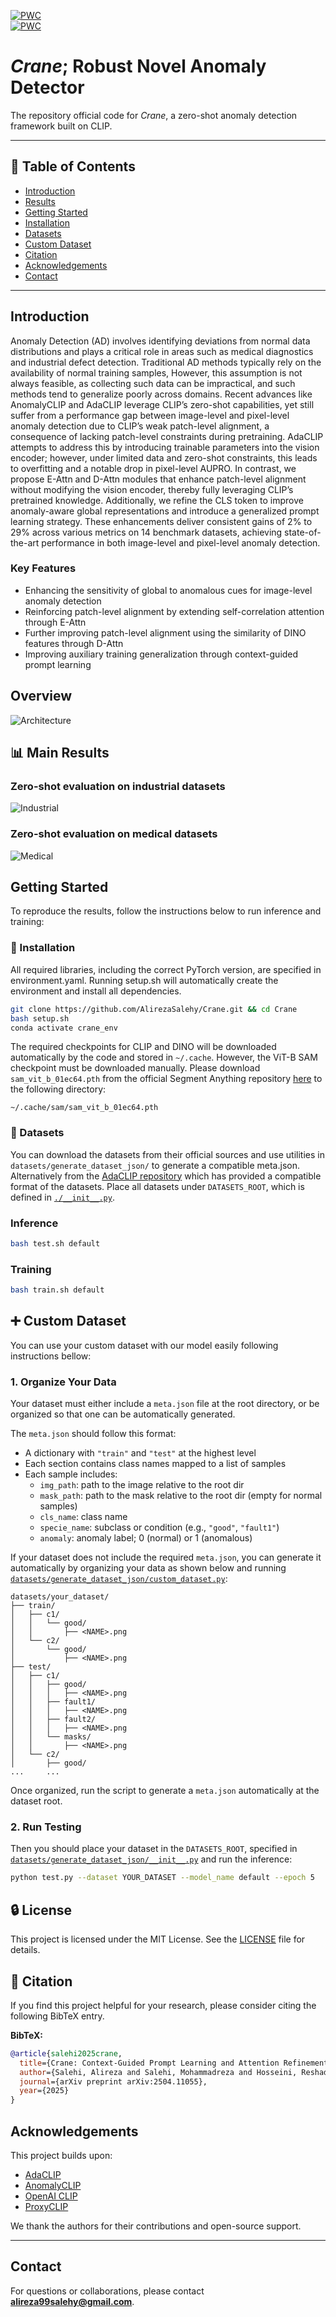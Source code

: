 [![PWC](https://img.shields.io/endpoint.svg?url=https://paperswithcode.com/badge/crane-context-guided-prompt-learning-and/zero-shot-anomaly-detection-on-mvtec-ad-1)](https://paperswithcode.com/sota/zero-shot-anomaly-detection-on-mvtec-ad-1?p=crane-context-guided-prompt-learning-and) <br>
[![PWC](https://img.shields.io/endpoint.svg?url=https://paperswithcode.com/badge/crane-context-guided-prompt-learning-and/zero-shot-anomaly-detection-on-visa)](https://paperswithcode.com/sota/zero-shot-anomaly-detection-on-visa?p=crane-context-guided-prompt-learning-and)

# *Crane*; Robust Novel Anomaly Detector 
The repository official code for *Crane*, a zero-shot anomaly detection framework built on CLIP.

---

## 📌 Table of Contents

- [Introduction](#Introduction)
- [Results](#-main-results)
- [Getting Started](#getting-started)
- [Installation](#-Installation)
- [Datasets](#-datasets)
- [Custom Dataset](#-custom-dataset)
- [Citation](#Citation)
- [Acknowledgements](#acknowledgements)
- [Contact](#contact)

---

## Introduction

Anomaly Detection (AD) involves identifying deviations from normal data distributions and plays a critical role in areas such as medical diagnostics and industrial defect detection. Traditional AD methods typically rely on the availability of normal training samples, However, this assumption is not always feasible, as collecting such data can be impractical, and such methods tend to generalize poorly across domains. Recent advances like AnomalyCLIP and AdaCLIP leverage CLIP’s zero-shot capabilities, yet still suffer from a performance gap between image-level and pixel-level anomaly detection due to CLIP’s weak patch-level alignment, a consequence of lacking patch-level constraints during pretraining. AdaCLIP attempts to address this by introducing trainable parameters into the vision encoder; however, under limited data and zero-shot constraints, this leads to overfitting and a notable drop in pixel-level AUPRO. In contrast, we propose E-Attn and D-Attn modules that enhance patch-level alignment without modifying the vision encoder, thereby fully leveraging CLIP’s pretrained knowledge. Additionally, we refine the CLS token to improve anomaly-aware global representations and introduce a generalized prompt learning strategy. These enhancements deliver consistent gains of 2% to 29% across various metrics on 14 benchmark datasets, achieving state-of-the-art performance in both image-level and pixel-level anomaly detection.

### Key Features
- Enhancing the sensitivity of global  to anomalous cues for image-level anomaly detection
- Reinforcing patch-level alignment by extending self-correlation attention through E-Attn
- Further improving patch-level alignment using the similarity of DINO features through D-Attn
- Improving auxiliary training generalization through context-guided prompt learning 


## Overview

![Architecture](assets/main-fig.png)

## 📊 Main Results

### Zero-shot evaluation on industrial datasets
![Industrial](assets/Table1.png)

### Zero-shot evaluation on medical datasets
![Medical](assets/Table2.png)

## Getting Started
To reproduce the results, follow the instructions below to run inference and training:

### 🧰 Installation
All required libraries, including the correct PyTorch version, are specified in environment.yaml. Running setup.sh will automatically create the environment and install all dependencies.

```bash
git clone https://github.com/AlirezaSalehy/Crane.git && cd Crane
bash setup.sh
conda activate crane_env
```
The required checkpoints for CLIP and DINO will be downloaded automatically by the code and stored in `~/.cache`. However, the ViT-B SAM checkpoint must be downloaded manually.
Please download `sam_vit_b_01ec64.pth` from the official Segment Anything repository [here](https://github.com/facebookresearch/segment-anything) to the following directory:
```
~/.cache/sam/sam_vit_b_01ec64.pth
```

### 📁 Datasets
You can download the datasets from their official sources and use utilities in `datasets/generate_dataset_json/`  to generate a compatible meta.json. Alternatively from the [AdaCLIP repository](https://github.com/caoyunkang/AdaCLIP?tab=readme-ov-file#industrial-visual-anomaly-detection-datasets) which has provided a compatible format of the datasets. Place all datasets under `DATASETS_ROOT`, which is defined in [`./__init__.py`](__init__.py). 

### Inference

```bash
bash test.sh default
```

### Training

```bash
bash train.sh default
```

## ➕ Custom Dataset

You can use your custom dataset with our model easily following instructions bellow:

### 1. Organize Your Data
Your dataset must either include a `meta.json` file at the root directory, or be organized so that one can be automatically generated.

The `meta.json` should follow this format:
- A dictionary with `"train"` and `"test"` at the highest level
- Each section contains class names mapped to a list of samples
- Each sample includes:  
  - `img_path`: path to the image relative to the root dir
  - `mask_path`: path to the mask relative to the root dir (empty for normal samples)  
  - `cls_name`: class name  
  - `specie_name`: subclass or condition (e.g., `"good"`, `"fault1"`)  
  - `anomaly`: anomaly label; 0 (normal) or 1 (anomalous)

If your dataset does not include the required `meta.json`, you can generate it automatically by organizing your data as shown below and running [`datasets/generate_dataset_json/custom_dataset.py`](datasets/generate_dataset_json/custom_dataset.py):

```
datasets/your_dataset/
├── train/
│   ├── c1/
│   │   └── good/
│   │       ├── <NAME>.png
│   └── c2/
│       └── good/
│           ├── <NAME>.png
├── test/
│   ├── c1/
│   │   ├── good/
│   │   │   ├── <NAME>.png
│   │   ├── fault1/
│   │   │   ├── <NAME>.png
│   │   ├── fault2/
│   │   │   ├── <NAME>.png
│   │   └── masks/
│   │       ├── <NAME>.png
│   └── c2/
│       ├── good/
...     ...
```

Once organized, run the script to generate a `meta.json` automatically at the dataset root.


### 2. Run Testing
Then you should place your dataset in the `DATASETS_ROOT`, specified in [`datasets/generate_dataset_json/__init__.py`](datasets/generate_dataset_json/__init__.py) and run the inference:

```bash
python test.py --dataset YOUR_DATASET --model_name default --epoch 5
```

## 🔒 License
This project is licensed under the MIT License. See the [LICENSE](LICENSE) file for details.


## 📄 Citation
If you find this project helpful for your research, please consider citing the following BibTeX entry.


<!-- 📚 [Paper Link](https://arxiv.org/pdf/2504.11055) -->

**BibTeX:**
```bibtex
@article{salehi2025crane,
  title={Crane: Context-Guided Prompt Learning and Attention Refinement for Zero-Shot Anomaly Detections},
  author={Salehi, Alireza and Salehi, Mohammadreza and Hosseini, Reshad and Snoek, Cees GM and Yamada, Makoto and Sabokrou, Mohammad},
  journal={arXiv preprint arXiv:2504.11055},
  year={2025}
}
```

## Acknowledgements
This project builds upon:

- [AdaCLIP](https://github.com/caoyunkang/AdaCLIP)
- [AnomalyCLIP](https://github.com/zqhang/AnomalyCLIP)
- [OpenAI CLIP](https://github.com/openai/CLIP)
- [ProxyCLIP](https://github.com/mc-lan/ProxyCLIP)

We thank the authors for their contributions and open-source support.

---

## Contact
For questions or collaborations, please contact **[alireza99salehy@gmail.com](mailto:alireza99salehy@gmail.com)**.
